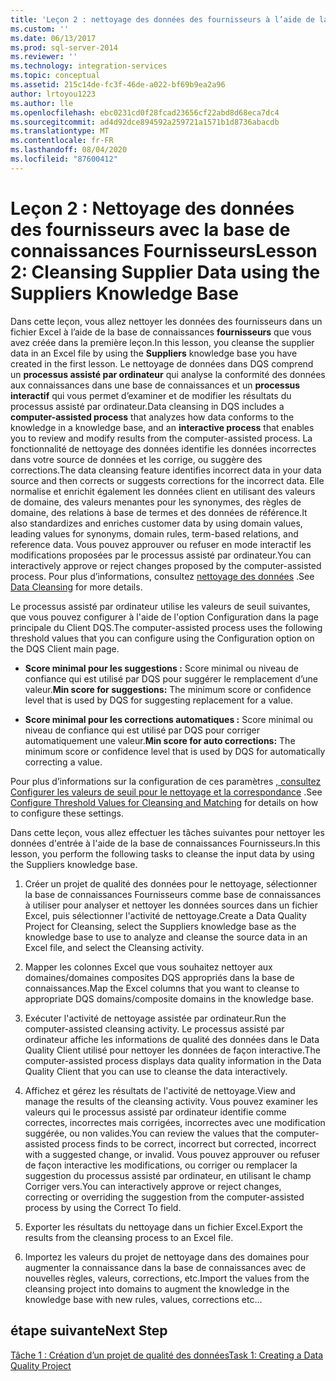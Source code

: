 ```yaml
---
title: 'Leçon 2 : nettoyage des données des fournisseurs à l’aide de la base de connaissances fournisseurs | Microsoft Docs'
ms.custom: ''
ms.date: 06/13/2017
ms.prod: sql-server-2014
ms.reviewer: ''
ms.technology: integration-services
ms.topic: conceptual
ms.assetid: 215c14de-fc3f-46de-a022-bf69b9ea2a96
author: lrtoyou1223
ms.author: lle
ms.openlocfilehash: ebc0231cd0f28fcad23656cf22abd8d68eca7dc4
ms.sourcegitcommit: ad4d92dce894592a259721a1571b1d8736abacdb
ms.translationtype: MT
ms.contentlocale: fr-FR
ms.lasthandoff: 08/04/2020
ms.locfileid: "87600412"
---
```

# <a name="lesson-2-cleansing-supplier-data-using-the-suppliers-knowledge-base"></a><span data-ttu-id="b1338-102">Leçon 2 : Nettoyage des données des fournisseurs avec la base de connaissances Fournisseurs</span><span class="sxs-lookup"><span data-stu-id="b1338-102">Lesson 2: Cleansing Supplier Data using the Suppliers Knowledge Base</span></span>
  <span data-ttu-id="b1338-103">Dans cette leçon, vous allez nettoyer les données des fournisseurs dans un fichier Excel à l’aide de la base de connaissances **fournisseurs** que vous avez créée dans la première leçon.</span><span class="sxs-lookup"><span data-stu-id="b1338-103">In this lesson, you cleanse the supplier data in an Excel file by using the **Suppliers** knowledge base you have created in the first lesson.</span></span> <span data-ttu-id="b1338-104">Le nettoyage de données dans DQS comprend un **processus assisté par ordinateur** qui analyse la conformité des données aux connaissances dans une base de connaissances et un **processus interactif** qui vous permet d’examiner et de modifier les résultats du processus assisté par ordinateur.</span><span class="sxs-lookup"><span data-stu-id="b1338-104">Data cleansing in DQS includes a **computer-assisted process** that analyzes how data conforms to the knowledge in a knowledge base, and an **interactive process** that enables you to review and modify results from the computer-assisted process.</span></span> <span data-ttu-id="b1338-105">La fonctionnalité de nettoyage des données identifie les données incorrectes dans votre source de données et les corrige, ou suggère des corrections.</span><span class="sxs-lookup"><span data-stu-id="b1338-105">The data cleansing feature identifies incorrect data in your data source and then corrects or suggests corrections for the incorrect data.</span></span> <span data-ttu-id="b1338-106">Elle normalise et enrichit également les données client en utilisant des valeurs de domaine, des valeurs menantes pour les synonymes, des règles de domaine, des relations à base de termes et des données de référence.</span><span class="sxs-lookup"><span data-stu-id="b1338-106">It also standardizes and enriches customer data by using domain values, leading values for synonyms, domain rules, term-based relations, and reference data.</span></span> <span data-ttu-id="b1338-107">Vous pouvez approuver ou refuser en mode interactif les modifications proposées par le processus assisté par ordinateur.</span><span class="sxs-lookup"><span data-stu-id="b1338-107">You can interactively approve or reject changes proposed by the computer-assisted process.</span></span> <span data-ttu-id="b1338-108">Pour plus d’informations, consultez [nettoyage des données](https://msdn.microsoft.com/library/gg524800.aspx) .</span><span class="sxs-lookup"><span data-stu-id="b1338-108">See [Data Cleansing](https://msdn.microsoft.com/library/gg524800.aspx) for more details.</span></span>  
  
 <span data-ttu-id="b1338-109">Le processus assisté par ordinateur utilise les valeurs de seuil suivantes, que vous pouvez configurer à l'aide de l'option Configuration dans la page principale du Client DQS.</span><span class="sxs-lookup"><span data-stu-id="b1338-109">The computer-assisted process uses the following threshold values that you can configure using the Configuration option on the DQS Client main page.</span></span>  
  
-   <span data-ttu-id="b1338-110">**Score minimal pour les suggestions :** Score minimal ou niveau de confiance qui est utilisé par DQS pour suggérer le remplacement d’une valeur.</span><span class="sxs-lookup"><span data-stu-id="b1338-110">**Min score for suggestions:** The minimum score or confidence level that is used by DQS for suggesting replacement for a value.</span></span>  
  
-   <span data-ttu-id="b1338-111">**Score minimal pour les corrections automatiques :** Score minimal ou niveau de confiance qui est utilisé par DQS pour corriger automatiquement une valeur.</span><span class="sxs-lookup"><span data-stu-id="b1338-111">**Min score for auto corrections:** The minimum score or confidence level that is used by DQS for automatically correcting a value.</span></span>  
  
 <span data-ttu-id="b1338-112">Pour plus d’informations sur la configuration de ces paramètres [, consultez Configurer les valeurs de seuil pour le nettoyage et la correspondance](https://msdn.microsoft.com/library/hh510415.aspx) .</span><span class="sxs-lookup"><span data-stu-id="b1338-112">See [Configure Threshold Values for Cleansing and Matching](https://msdn.microsoft.com/library/hh510415.aspx) for details on how to configure these settings.</span></span>  
  
 <span data-ttu-id="b1338-113">Dans cette leçon, vous allez effectuer les tâches suivantes pour nettoyer les données d'entrée à l'aide de la base de connaissances Fournisseurs.</span><span class="sxs-lookup"><span data-stu-id="b1338-113">In this lesson, you perform the following tasks to cleanse the input data by using the Suppliers knowledge base.</span></span>  
  
1.  <span data-ttu-id="b1338-114">Créer un projet de qualité des données pour le nettoyage, sélectionner la base de connaissances Fournisseurs comme base de connaissances à utiliser pour analyser et nettoyer les données sources dans un fichier Excel, puis sélectionner l'activité de nettoyage.</span><span class="sxs-lookup"><span data-stu-id="b1338-114">Create a Data Quality Project for Cleansing, select the Suppliers knowledge base as the knowledge base to use to analyze and cleanse the source data in an Excel file, and select the Cleansing activity.</span></span>  
  
2.  <span data-ttu-id="b1338-115">Mapper les colonnes Excel que vous souhaitez nettoyer aux domaines/domaines composites DQS appropriés dans la base de connaissances.</span><span class="sxs-lookup"><span data-stu-id="b1338-115">Map the Excel columns that you want to cleanse to appropriate DQS domains/composite domains in the knowledge base.</span></span>  
  
3.  <span data-ttu-id="b1338-116">Exécuter l'activité de nettoyage assistée par ordinateur.</span><span class="sxs-lookup"><span data-stu-id="b1338-116">Run the computer-assisted cleansing activity.</span></span> <span data-ttu-id="b1338-117">Le processus assisté par ordinateur affiche les informations de qualité des données dans le Data Quality Client utilisé pour nettoyer les données de façon interactive.</span><span class="sxs-lookup"><span data-stu-id="b1338-117">The computer-assisted process displays data quality information in the Data Quality Client that you can use to cleanse the data interactively.</span></span>  
  
4.  <span data-ttu-id="b1338-118">Affichez et gérez les résultats de l'activité de nettoyage.</span><span class="sxs-lookup"><span data-stu-id="b1338-118">View and manage the results of the cleansing activity.</span></span> <span data-ttu-id="b1338-119">Vous pouvez examiner les valeurs qui le processus assisté par ordinateur identifie comme correctes, incorrectes mais corrigées, incorrectes avec une modification suggérée, ou non valides.</span><span class="sxs-lookup"><span data-stu-id="b1338-119">You can review the values that the computer-assisted process finds to be correct, incorrect but corrected, incorrect with a suggested change, or invalid.</span></span> <span data-ttu-id="b1338-120">Vous pouvez approuver ou refuser de façon interactive les modifications, ou corriger ou remplacer la suggestion du processus assisté par ordinateur, en utilisant le champ Corriger vers.</span><span class="sxs-lookup"><span data-stu-id="b1338-120">You can interactively approve or reject changes, correcting or overriding the suggestion from the computer-assisted process by using the Correct To field.</span></span>  
  
5.  <span data-ttu-id="b1338-121">Exporter les résultats du nettoyage dans un fichier Excel.</span><span class="sxs-lookup"><span data-stu-id="b1338-121">Export the results from the cleansing process to an Excel file.</span></span>  
  
6.  <span data-ttu-id="b1338-122">Importez les valeurs du projet de nettoyage dans des domaines pour augmenter la connaissance dans la base de connaissances avec de nouvelles règles, valeurs, corrections, etc.</span><span class="sxs-lookup"><span data-stu-id="b1338-122">Import the values from the cleansing project into domains to augment the knowledge in the knowledge base with new rules, values, corrections etc...</span></span>  
  
## <a name="next-step"></a><span data-ttu-id="b1338-123">étape suivante</span><span class="sxs-lookup"><span data-stu-id="b1338-123">Next Step</span></span>  
 [<span data-ttu-id="b1338-124">Tâche 1 : Création d’un projet de qualité des données</span><span class="sxs-lookup"><span data-stu-id="b1338-124">Task 1: Creating a Data Quality Project</span></span>](../../2014/tutorials/task-1-creating-a-data-quality-project.md)  
  
  
